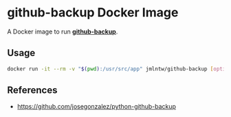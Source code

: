 # github-backup Docker Image

A Docker image to run [**github-backup**](https://github.com/josegonzalez/python-github-backup).

## Usage

```bash
docker run -it --rm -v "$(pwd):/usr/src/app" jmlntw/github-backup [options] USER
```

## References

- https://github.com/josegonzalez/python-github-backup
